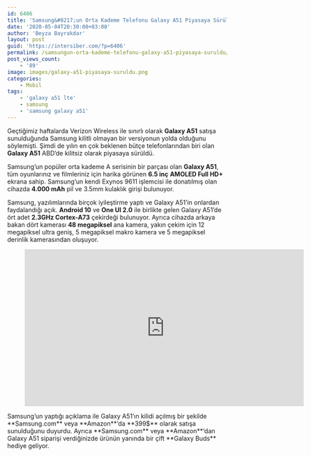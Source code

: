 ```yaml
---
id: 6406
title: 'Samsung&#8217;un Orta Kademe Telefonu Galaxy A51 Piyasaya Sürüldü'
date: '2020-05-04T20:30:00+03:00'
author: 'Beyza Bayrakdar'
layout: post
guid: 'https://intersiber.com/?p=6406'
permalink: /samsungun-orta-kademe-telefonu-galaxy-a51-piyasaya-suruldu/
post_views_count:
    - '89'
image: images/galaxy-a51-piyasaya-suruldu.png
categories:
    - Mobil
tags:
    - 'galaxy a51 lte'
    - samsung
    - 'samsung galaxy a51'
---
```


Geçtiğimiz haftalarda Verizon Wireless ile sınırlı olarak **Galaxy A51** satışa sunulduğunda Samsung kilitli olmayan bir versiyonun yolda olduğunu söylemişti. Şimdi de yılın en çok beklenen bütçe telefonlarından biri olan **Galaxy A51** ABD’de kilitsiz olarak piyasaya sürüldü.

Samsung’un popüler orta kademe A serisinin bir parçası olan **Galaxy A51**, tüm oyunlarınız ve filmleriniz için harika görünen **6.5 inç** **AMOLED Full HD+** ekrana sahip. Samsung’un kendi Exynos 9611 işlemcisi ile donatılmış olan cihazda **4.000 mAh** pil ve 3.5mm kulaklık girişi bulunuyor.

Samsung, yazılımlarında birçok iyileştirme yaptı ve Galaxy A51’in onlardan faydalandığı açık. **Android 10** ve **One UI 2.0** ile birlikte gelen Galaxy A51’de ört adet **2.3GHz Cortex-A73** çekirdeği bulunuyor. Ayrıca cihazda arkaya bakan dört kamerası **48 megapiksel** ana kamera, yakın çekim için 12 megapiksel ultra geniş, 5 megapiksel makro kamera ve 5 megapiksel derinlik kamerasından oluşuyor.

<figure class="wp-block-embed-youtube wp-block-embed is-type-video is-provider-youtube wp-embed-aspect-16-9 wp-has-aspect-ratio"><div class="wp-block-embed__wrapper"><span class="embed-youtube" style="text-align:center; display: block;"><iframe allowfullscreen="true" class="youtube-player" height="360" src="https://www.youtube.com/embed/NwFvlwe7HPo?version=3&rel=1&fs=1&autohide=2&showsearch=0&showinfo=1&iv_load_policy=1&wmode=transparent" style="border:0;" width="640"></iframe></span></div></figure>Samsung’un yaptığı açıklama ile Galaxy A51’ın kilidi açılmış bir şekilde **Samsung.com** veya **Amazon**‘da **399$** olarak satışa sunulduğunu duyurdu. Ayrıca **Samsung.com** veya **Amazon**‘dan Galaxy A51 siparişi verdiğinizde ürünün yanında bir çift **Galaxy Buds** hediye geliyor.